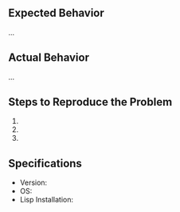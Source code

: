 ## Expected Behavior
...

## Actual Behavior
...

## Steps to Reproduce the Problem
  1.
  2.
  3.

## Specifications
  - Version:
  - OS:
  - Lisp Installation: 